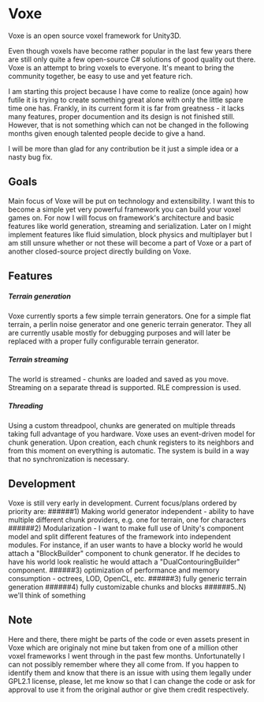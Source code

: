 # Voxe
Voxe is an open source voxel framework for Unity3D.

Even though voxels have become rather popular in the last few years there are still only quite a few open-source C# solutions of good quality out there. Voxe is an attempt to bring voxels to everyone. It's meant to bring the community together, be easy to use and yet feature rich.

I am starting this project because I have come to realize (once again) how futile it is trying to create something great alone with only the little spare time one has. Frankly, in its current form it is far from greatness - it lacks many features, proper documention and its design is not finished still. However, that is not something which can not be changed in the following months given enough talented people decide to give a hand.

I will be more than glad for any contribution be it just a simple idea or a nasty bug fix.

## Goals
Main focus of Voxe will be put on technology and extensibility. I want this to become a simple yet very powerful framework you can build your voxel games on. For now I will focus on framework's architecture and basic features like world generation, streaming and serialization. Later on I might implement features like fluid simulation, block physics and multiplayer but I am still unsure whether or not these will become a part of Voxe or a part of another closed-source project directly building on Voxe.

## Features

##### Terrain generation
Voxe currently sports a few simple terrain generators. One for a simple flat terrain, a perlin noise generator and one generic terrain generator. They all are currently usable mostly for debugging purposes and will later be replaced with a proper fully configurable terrain generator.

##### Terrain streaming
The world is streamed - chunks are loaded and saved as you move. Streaming on a separate thread is supported. RLE compression is used.

##### Threading
Using a custom threadpool, chunks are generated on multiple threads taking full advantage of you hardware. Voxe uses an event-driven model for chunk generation. Upon creation, each chunk registers to its neighbors and from this moment on everything is automatic. The system is build in a way that no synchronization is necessary.

## Development
Voxe is still very early in development. Current focus/plans ordered by priority are:
######1) Making world generator independent - ability to have multiple different chunk providers, e.g. one for terrain, one for characters
######2) Modularization - I want to make full use of Unity's component model and split different features of the framework into independent modules. For instance, if an user wants to have a blocky world he would attach a "BlockBuilder" component to chunk generator. If he decides to have his world look realistic he would attach a "DualContouringBuilder" component.
######3) optimization of performance and memory consumption - octrees, LOD, OpenCL, etc.
######3) fully generic terrain generation
######4) fully customizable chunks and blocks
######5..N) we'll think of something

## Note
Here and there, there might be parts of the code or even assets present in Voxe which are originaly not mine but taken from one of a million other voxel frameworks I went through in the past few months. Unfortunatelly I can not possibly remember where they all come from. If you happen to identify them and know that there is an issue with using them legally under GPL2.1 license, please, let me know so that I can change the code or ask for approval to use it from the original author or give them credit respectively.
